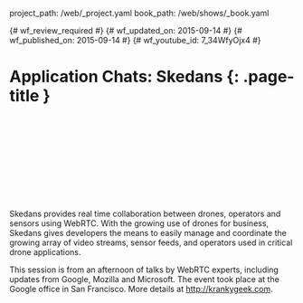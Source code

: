 project_path: /web/_project.yaml
book_path: /web/shows/_book.yaml

{# wf_review_required #}
{# wf_updated_on: 2015-09-14 #}
{# wf_published_on: 2015-09-14 #}
{# wf_youtube_id: 7_34WfyOjx4 #}

# Application Chats: Skedans {: .page-title }


<div class="video-wrapper">
  <iframe class="devsite-embedded-youtube-video" data-video-id="7_34WfyOjx4"
          data-autohide="1" data-showinfo="0" frameborder="0" allowfullscreen>
  </iframe>
</div>

Skedans provides real time collaboration between drones, operators and sensors using WebRTC. With the growing use of drones for business, Skedans gives developers the means to easily manage and coordinate the growing array of video streams, sensor feeds, and operators used in critical drone applications.

This session is from an afternoon of talks by WebRTC experts, including updates from Google, Mozilla and Microsoft. The event took place at the Google office in San Francisco. More details at http://krankygeek.com.
